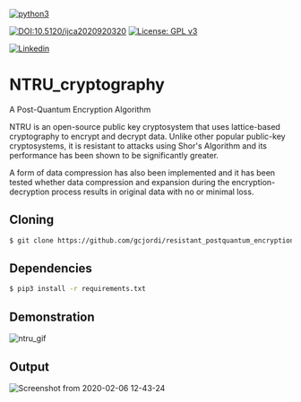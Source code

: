 [![python3](https://img.shields.io/badge/python3-v3.6-green?style=for-the-badge&logo=python)](https://www.python.org)

[![DOI:10.5120/ijca2020920320
](https://zenodo.org/badge/DOI/10.5120/ijca2020920320.svg)](https://doi.org/10.5120/ijca2020920320
)
[![License: GPL v3](https://img.shields.io/badge/License-GPL%20v3-purple.svg)](http://www.gnu.org/licenses/gpl-3.0)

[![Linkedin](https://img.shields.io/badge/Linkedin-gcjordi-red?style=for-the-badge&logo=linkedin)](https://www.linkedin.com/in/gcjordi/)


# NTRU_cryptography
A Post-Quantum Encryption Algorithm

NTRU is an open-source public key cryptosystem that uses
lattice-based cryptography to encrypt and decrypt data. Unlike
other popular public-key cryptosystems, it is resistant to
attacks using Shor's Algorithm and its performance has been
shown to be significantly greater. 

A form
of data compression has also been implemented and it has
been tested whether data compression and expansion during
the encryption-decryption process results in original data with
no or minimal loss.

## Cloning
```bash
$ git clone https://github.com/gcjordi/resistant_postquantum_encryption_algorithm.git
```

## Dependencies
```bash
$ pip3 install -r requirements.txt
```

## Demonstration

![ntru_gif](https://user-images.githubusercontent.com/36446402/82535268-40895b80-9b64-11ea-81cc-0c55677fc22a.gif)

## Output

![Screenshot from 2020-02-06 12-43-24](https://user-images.githubusercontent.com/36446402/73914025-5d17c580-48de-11ea-8ae5-b07e0940b306.png)
